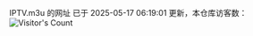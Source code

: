 IPTV.m3u 的网址 已于 2025-05-17 06:19:01 更新，本仓库访客数：![Visitor's Count](https://profile-counter.glitch.me/hero1898_tv/count.svg)
